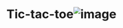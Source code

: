 # Tic-tac-toe![image](https://user-images.githubusercontent.com/125248521/220329889-ad512723-e478-4429-8b93-2ad0d3b32dce.png)
